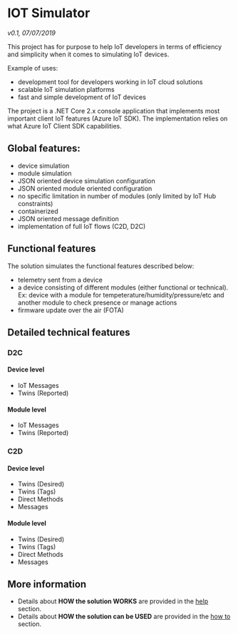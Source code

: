 ﻿# IOT Simulator
*v0.1, 07/07/2019*

This project has for purpose to help IoT developers in terms of efficiency and simplicity when it comes to simulating IoT devices.

Example of uses:
 - development tool for developers working in IoT cloud solutions
 - scalable IoT simulation platforms
 - fast and simple development of IoT devices

The project is a .NET Core 2.x console application that implements most important client IoT features (Azure IoT SDK). The implementation relies on what Azure IoT Client SDK capabilities.

## Global features:
 - device simulation
 - module simulation
 - JSON oriented device simulation configuration
 - JSON oriented module oriented configuration
 - no specific limitation in number of modules (only limited by IoT Hub constraints)
 - containerized
 - JSON oriented message definition
 - implementation of full IoT flows (C2D, D2C)

## Functional features
The solution simulates the functional features described below:
 - telemetry sent from a device
 - a device consisting of different modules (either functional or technical). Ex: device with a module for tempeterature/humidity/pressure/etc and another module to check presence or manage actions
 - firmware update over the air (FOTA)

## Detailed technical features
### D2C
#### Device level
 - IoT Messages
 - Twins (Reported)

#### Module level
 - IoT Messages
 - Twins (Reported)

### C2D
#### Device level
 - Twins (Desired)
 - Twins (Tags)
 - Direct Methods
 - Messages

#### Module level
 - Twins (Desired)
 - Twins (Tags)
 - Direct Methods
 - Messages

## More information

- Details about **HOW the solution WORKS** are provided in the [help](Help.md) section.
- Details about **HOW the solution can be USED** are provided in the [how to](HowTo.md) section.
